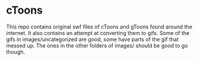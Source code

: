 # cToons

This repo contains original swf files of cToons and gToons found around the internet.  It also contains an attempt at converting them to gifs.  Some of the gifs in images/uncategorized are good, some have parts of the gif that messed up.  The ones in the other folders of images/ should be good to go though.